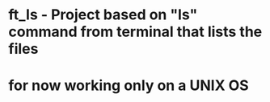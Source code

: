 # ft_ls - Project based on "ls" command from terminal that lists the files
# for now working only on a UNIX OS
